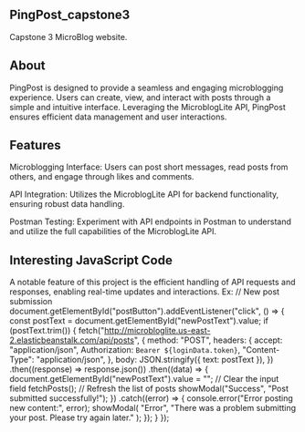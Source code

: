 ## PingPost_capstone3

Capstone 3 MicroBlog website.

## About

PingPost is designed to provide a seamless and engaging microblogging experience. Users can create, view, and interact with posts through a simple and intuitive interface. Leveraging the MicroblogLite API, PingPost ensures efficient data management and user interactions.

## Features

Microblogging Interface: Users can post short messages, read posts from others, and engage through likes and comments.

API Integration: Utilizes the MicroblogLite API for backend functionality, ensuring robust data handling.

Postman Testing: Experiment with API endpoints in Postman to understand and utilize the full capabilities of the MicroblogLite API.


## Interesting JavaScript Code

A notable feature of this project is the efficient handling of API requests and responses, enabling real-time updates and interactions. 
Ex:  // New post submission
  document.getElementById("postButton").addEventListener("click", () => {
    const postText = document.getElementById("newPostText").value;
    if (postText.trim()) {
      fetch("http://microbloglite.us-east-2.elasticbeanstalk.com/api/posts", {
        method: "POST",
        headers: {
          accept: "application/json",
          Authorization: `Bearer ${loginData.token}`,
          "Content-Type": "application/json",
        },
        body: JSON.stringify({ text: postText }),
      })
        .then((response) => response.json())
        .then((data) => {
          document.getElementById("newPostText").value = ""; // Clear the input field
          fetchPosts(); // Refresh the list of posts
          showModal("Success", "Post submitted successfully!");
        })
        .catch((error) => {
          console.error("Error posting new content:", error);
          showModal(
            "Error",
            "There was a problem submitting your post. Please try again later."
          );
        });
    }
  });
